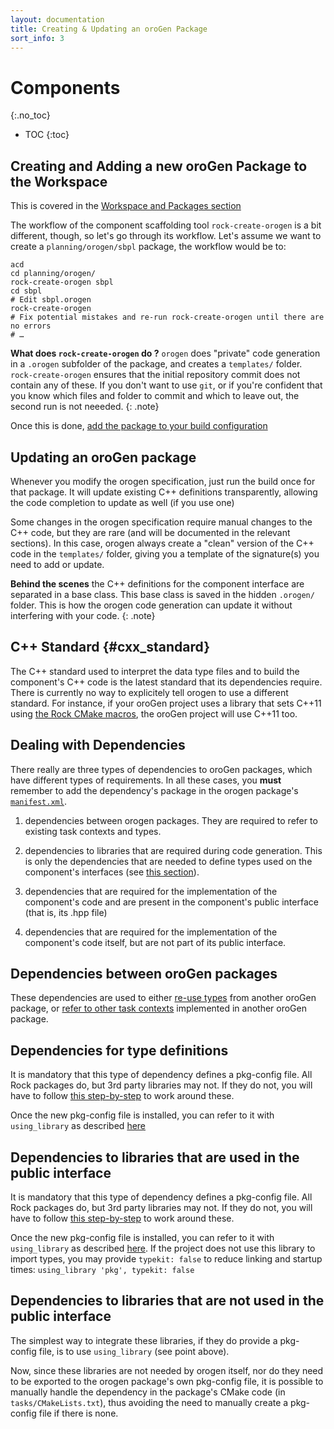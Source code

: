 ```yaml
---
layout: documentation
title: Creating & Updating an oroGen Package
sort_info: 3
---
```


# Components
{:.no_toc}

- TOC
{:toc}


## Creating and Adding a new oroGen Package to the Workspace

This is covered in the [Workspace and Packages section](../workspace/add_packages.html)

The workflow of the component scaffolding tool `rock-create-orogen` is a bit
different, though, so let's go through its workflow. Let's assume we want to
create a `planning/orogen/sbpl` package, the workflow would be to:

~~~
acd
cd planning/orogen/
rock-create-orogen sbpl
cd sbpl
# Edit sbpl.orogen
rock-create-orogen
# Fix potential mistakes and re-run rock-create-orogen until there are no errors
# …
~~~

**What does `rock-create-orogen` do ?** `orogen` does "private" code generation
in a `.orogen` subfolder of the package, and creates a `templates/` folder.
`rock-create-orogen` ensures that the initial repository commit does not
contain any of these. If you don't want to use `git`, or if you're confident
that you know which files and folder to commit and which to leave out, the second
run is not neeeded.
{: .note}

Once this is done, [add the package to your build configuration](../workspace/add_packages.html#orogen)

## Updating an oroGen package

Whenever you modify the orogen specification, just run the build once for that
package. It will update existing C++ definitions transparently, allowing the
code completion to update as well (if you use one)

Some changes in the orogen specification require manual changes to the C++ code,
but they are rare (and will be documented in the relevant sections). In this case, orogen always create a "clean" version of the C++ code in the `templates/`
folder, giving you a template of the signature(s) you need to add or update.

**Behind the scenes** the C++ definitions for the component interface are separated in a base class. This base class is saved in the hidden `.orogen/` folder. This is how the orogen code generation can update it without interfering
with your code.
{: .note}

## C++ Standard {#cxx_standard}

The C++ standard used to interpret the data type files and to build the component's C++
code is the latest standard that its dependencies require. There is currently no
way to explicitely tell orogen to use a different standard. For instance, if
your oroGen project uses a library that sets C++11 using [the Rock CMake
macros](../libraries/cpp_libraries.html#cxx_standard), the oroGen project will use C++11
too.

## Dealing with Dependencies

There really are three types of dependencies to oroGen packages, which have
different types of requirements. In all these cases, you **must** remember to
add the dependency's package in the orogen package's [`manifest.xml`](../workspace/add_packages.html#manifest_xml).

1. dependencies between orogen packages. They are required to refer to existing
task contexts and types.

2. dependencies to libraries that are required during code generation. This is
only the dependencies that are needed to define types used on the component's
interfaces (see [this section](./importing_types.html)).

3. dependencies that are required for the implementation of the component's code
and are present in the component's public interface (that is, its .hpp file)

4. dependencies that are required for the implementation of the component's code
itself, but are not part of its public interface.

## Dependencies between oroGen packages

These dependencies are used to either [re-use
types](./importing_types.html#from_orogen) from another oroGen package, or
[refer to other task contexts](./interface.html#inheritance) implemented in
another oroGen package.

## Dependencies for type definitions

It is mandatory that this type of dependency defines a pkg-config file. All Rock
packages do, but 3rd party libraries may not. If they do not, you will have to
follow [this step-by-step](../libraries/cpp_libraries.html#unconventional_dependencies) to
work around these.

Once the new pkg-config file is installed, you can refer to it with
`using_library` as described [here](./importing_types.html)

## Dependencies to libraries that are used in the public interface

It is mandatory that this type of dependency defines a pkg-config file. All Rock
packages do, but 3rd party libraries may not. If they do not, you will have to
follow [this step-by-step](../libraries/cpp_libraries.html#unconventional_dependencies) to
work around these.

Once the new pkg-config file is installed, you can refer to it with
`using_library` as described [here](./importing_types.html). If the project does
not use this library to import types, you may provide `typekit: false` to reduce
linking and startup times: `using_library 'pkg', typekit: false`

## Dependencies to libraries that are not used in the public interface

The simplest way to integrate these libraries, if they do provide a pkg-config file,
is to use `using_library` (see point above).

Now, since these libraries are not needed by orogen itself, nor do they need to be
exported to the orogen package's own pkg-config file, it is possible to manually
handle the dependency in the package's CMake code (in `tasks/CMakeLists.txt`), thus
avoiding the need to manually create a pkg-config file if there is none.